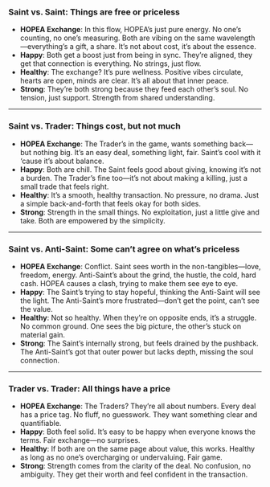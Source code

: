 
### **Saint vs. Saint**: **Things are free or priceless**

- **HOPEA Exchange**: In this flow, HOPEA’s just pure energy. No one’s counting, no one’s measuring. Both are vibing on the same wavelength—everything’s a gift, a share. It’s not about cost, it’s about the essence. 
- **Happy**: Both get a boost just from being in sync. They’re aligned, they get that connection is everything. No strings, just flow.
- **Healthy**: The exchange? It’s pure wellness. Positive vibes circulate, hearts are open, minds are clear. It’s all about that inner peace.
- **Strong**: They’re both strong because they feed each other’s soul. No tension, just support. Strength from shared understanding.

---

### **Saint vs. Trader**: **Things cost, but not much**

- **HOPEA Exchange**: The Trader’s in the game, wants something back—but nothing big. It’s an easy deal, something light, fair. Saint’s cool with it ‘cause it’s about balance. 
- **Happy**: Both are chill. The Saint feels good about giving, knowing it’s not a burden. The Trader’s fine too—it’s not about making a killing, just a small trade that feels right.
- **Healthy**: It’s a smooth, healthy transaction. No pressure, no drama. Just a simple back-and-forth that feels okay for both sides.
- **Strong**: Strength in the small things. No exploitation, just a little give and take. Both are empowered by the simplicity.

---

### **Saint vs. Anti-Saint**: **Some can’t agree on what’s priceless**

- **HOPEA Exchange**: Conflict. Saint sees worth in the non-tangibles—love, freedom, energy. Anti-Saint’s about the grind, the hustle, the cold, hard cash. HOPEA causes a clash, trying to make them see eye to eye.
- **Happy**: The Saint’s trying to stay hopeful, thinking the Anti-Saint will see the light. The Anti-Saint’s more frustrated—don’t get the point, can’t see the value.
- **Healthy**: Not so healthy. When they’re on opposite ends, it’s a struggle. No common ground. One sees the big picture, the other’s stuck on material gain.
- **Strong**: The Saint’s internally strong, but feels drained by the pushback. The Anti-Saint’s got that outer power but lacks depth, missing the soul connection.

---

### **Trader vs. Trader**: **All things have a price**

- **HOPEA Exchange**: The Traders? They’re all about numbers. Every deal has a price tag. No fluff, no guesswork. They want something clear and quantifiable.
- **Happy**: Both feel solid. It’s easy to be happy when everyone knows the terms. Fair exchange—no surprises. 
- **Healthy**: If both are on the same page about value, this works. Healthy as long as no one’s overcharging or undervaluing. Fair game.
- **Strong**: Strength comes from the clarity of the deal. No confusion, no ambiguity. They get their worth and feel confident in the transaction.

